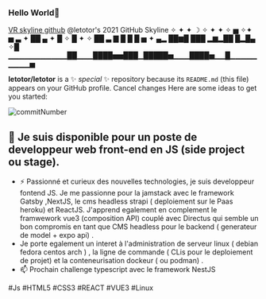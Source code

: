 ### Hello World👋

[VR skyline github](https://skyline.github.com/letotor/2021 'commit number')
           @letotor's 2021 GitHub Skyline            ✧   ✦ ✦  ☽ ✧                    ✦    ✦              ✧                ▅        ✧✦  ▅     ▃                             ✦   ██      ▄  ✦ █   ✧ █            ✦               ✧    ██ ▃  ▇ █    █     █ ▅               ✦          ▄▂   ██▆█  ███ ▂▆▂██    █▂█▄  ✧█          ▁▁▁▁▁▁▁▁▁▁▁██▁▁▁████▅▅███▁█████▅▁▁▁████▅▁▁█▁▁▁▁▁▁▁▁▁▅  
           
**letotor/letotor** is a ✨ _special_ ✨ repository because its `README.md` (this file) appears on your GitHub profile.
Cancel changes
Here are some ideas to get you started:
<!--
- 🔭 I’m currently working on ...
- 🌱 I’m currently learning ...
- 👯 I’m looking to collaborate on ...
- 🤔 I’m looking for help with ...
- 💬 Ask me about ...
- 📫 How to reach me: ...
- 😄 Pronouns: ...
- ⚡ Fun fact: ...
-->
![commitNumber](https://imgur.com/lDE7bAw.png 'commit')
## 🔭 Je suis disponible pour un poste de developpeur web front-end en JS (side project ou stage). 
+ ⚡ Passionné et curieux des nouvelles technologies, je suis developpeur fontend JS. Je me passionne pour la jamstack avec le framework Gatsby ,NextJS, le cms headless strapi ( deploiement sur le Paas heroku) et ReactJS. J'apprend egalement en complement le framwework vue3 (composition API) couplé avec  Directus qui  semble un bon compromis en tant que CMS headless pour le backend ( generateur de model + expo api) . 
+ Je porte egalement un interet à l'administration de serveur linux ( debian fedora centos arch ) , la ligne de commande ( CLis pour le deploiement de projet) et la conteneurisation dockeur ( ou podman) .  
+ 📫 Prochain challenge typescript avec le framework NestJS

#Js #HTML5 #CSS3 #REACT #VUE3 #Linux
